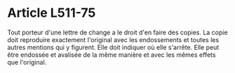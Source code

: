 # Article L511-75

Tout porteur d'une lettre de change a le droit d'en faire des copies.   La copie doit reproduire exactement l'original avec les endossements et toutes les autres mentions qui y figurent. Elle doit indiquer où elle s'arrête.   Elle peut être endossée et avalisée de la même manière et avec les mêmes effets que l'original.